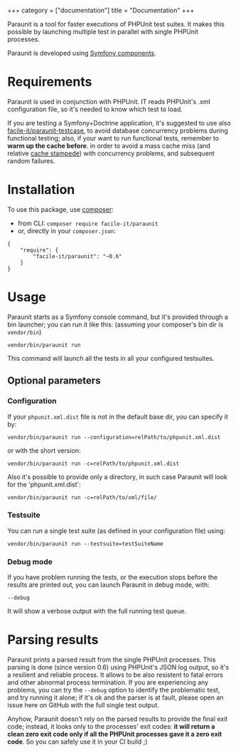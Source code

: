 +++
category = ["documentation"]
title = "Documentation"
+++

Paraunit is a tool for faster executions of PHPUnit test suites. 
It makes this possible by launching multiple test in parallel with single PHPUnit processes.

Paraunit is developed using [Symfony components](http://symfony.com/components).

# Requirements
Paraunit is used in conjunction with PHPUnit. IT reads PHPUnit's .xml configuration file, so it's needed to know which test to load.

If you are testing a Symfony+Doctrine application, it's suggested to use also [facile-it/paraunit-testcase](https://github.com/facile-it/paraunit-testcase), to avoid database concurrency problems during functional testing;
also, if your want to run functional tests, remember to **warm up the cache before**. in order to avoid a mass cache miss (and relative [cache stampede](https://en.wikipedia.org/wiki/Cache_stampede)) with concurrency problems, and subsequent random failures. 

# Installation
To use this package, use [composer](https://getcomposer.org/):

 * from CLI: `composer require facile-it/paraunit`
 * or, directly in your `composer.json`:

``` 
{
    "require": {
        "facile-it/paraunit": "~0.6"
    }
}
```

# Usage
Paraunit starts as a Symfony console command, but it's provided through a bin launcher; you can run it like this: (assuming your composer's bin dir is `vendor/bin`)

`vendor/bin/paraunit run`

This command will launch all the tests in all your configured testsuites.

## Optional parameters

### Configuration
If your `phpunit.xml.dist` file is not in the default base dir, you can specify it by:

`vendor/bin/paraunit run --configuration=relPath/to/phpunit.xml.dist`

or with the short version:

`vendor/bin/paraunit run -c=relPath/to/phpunit.xml.dist`

Also it's possible to provide only a directory, in such case Paraunit will look for the 'phpunit.xml.dist':

`vendor/bin/paraunit run -c=relPath/to/xml/file/`

### Testsuite

You can run a single test suite (as defined in your configuration file) using:

`vendor/bin/paraunit run --testsuite=testSuiteName`

### Debug mode

If you have problem running the tests, or the execution stops before the results are printed out, you can launch Paraunit in debug mode, with:

`--debug`

It will show a verbose output with the full running test queue.

# Parsing results

Paraunit prints a parsed result from the single PHPUnit processes. 
This parsing is done (since version 0.6) using PHPUnit's JSON log output, so it's a resilient and reliable process.
It allows to be also resistent to fatal errors and other abnormal process termination.
If you are experiencing any problems, you can try the `--debug` option to identify the problematic test, and try running it alone;
if it's ok and the parser is at fault, please open an issue here on GitHub with the full single test output.

Anyhow, Paraunit doesn't rely on the parsed results to provide the final exit code; instead, it looks only to the processes' exit codes:
 **it will return a clean zero exit code only if all the PHPUnit processes gave it a zero exit code**. 
 So you can safely use it in your CI build ;)
